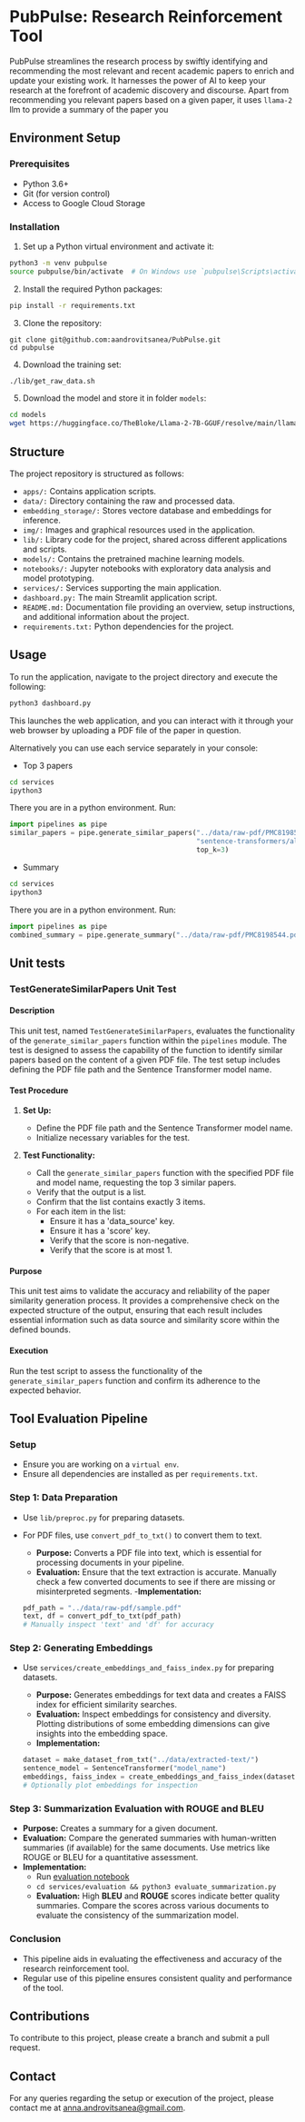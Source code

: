# PubPulse: Research Reinforcement Tool

PubPulse streamlines the research process by swiftly identifying and recommending the most relevant and recent academic papers to enrich and update your existing work. It harnesses the power of AI to keep your research at the forefront of academic discovery and discourse. Apart from recommending you relevant papers based on a given paper, it uses `llama-2` llm to provide a summary of the paper you



## Environment Setup

### Prerequisites
- Python 3.6+
- Git (for version control)
- Access to Google Cloud Storage

### Installation

1. Set up a Python virtual environment and activate it:

```bash
python3 -m venv pubpulse
source pubpulse/bin/activate  # On Windows use `pubpulse\Scripts\activate`
```

2. Install the required Python packages:

```bash
pip install -r requirements.txt
```

3. Clone the repository:

```shell
git clone git@github.com:aandrovitsanea/PubPulse.git
cd pubpulse
   ```

4. Download the training set:

```bash
./lib/get_raw_data.sh
```

5. Download the model and store it in folder `models`:

```bash
cd models
wget https://huggingface.co/TheBloke/Llama-2-7B-GGUF/resolve/main/llama-2-7b.Q2_K.gguf

```

## Structure

The project repository is structured as follows:

- `apps/:` Contains application scripts.
- `data/:` Directory containing the raw and processed data.
- `embedding_storage/:` Stores vectore database and embeddings for inference.
- `img/:` Images and graphical resources used in the application.
- `lib/:` Library code for the project, shared across different applications and scripts.
- `models/:` Contains the pretrained machine learning models.
- `notebooks/:` Jupyter notebooks with exploratory data analysis and model prototyping.
- `services/:` Services supporting the main application.
- `dashboard.py:` The main Streamlit application script.
- `README.md:` Documentation file providing an overview, setup instructions, and additional information about the project.
- `requirements.txt:` Python dependencies for the project.

## Usage

To run the application, navigate to the project directory and execute the following:

```bash
python3 dashboard.py
```
This launches the web application, and you can interact with it through your web browser by uploading a PDF file of the paper in question.

Alternatively you can use each service separately in your console:

- Top 3 papers

```bash
cd services
ipython3
```

There you are in a python environment.
Run:

```python
import pipelines as pipe
similar_papers = pipe.generate_similar_papers("../data/raw-pdf/PMC8198544.pdf",
                                              "sentence-transformers/all-MiniLM-L6-v2",
                                              top_k=3)
```

- Summary

```bash
cd services
ipython3

```

There you are in a python environment.
Run:

```python
import pipelines as pipe
combined_summary = pipe.generate_summary("../data/raw-pdf/PMC8198544.pdf")

```

## Unit tests

### TestGenerateSimilarPapers Unit Test

#### Description

This unit test, named `TestGenerateSimilarPapers`, evaluates the functionality of the `generate_similar_papers` function within the `pipelines` module. The test is designed to assess the capability of the function to identify similar papers based on the content of a given PDF file. The test setup includes defining the PDF file path and the Sentence Transformer model name.

#### Test Procedure

1. **Set Up:**
   - Define the PDF file path and the Sentence Transformer model name.
   - Initialize necessary variables for the test.

2. **Test Functionality:**
   - Call the `generate_similar_papers` function with the specified PDF file and model name, requesting the top 3 similar papers.
   - Verify that the output is a list.
   - Confirm that the list contains exactly 3 items.
   - For each item in the list:
     - Ensure it has a 'data_source' key.
     - Ensure it has a 'score' key.
     - Verify that the score is non-negative.
     - Verify that the score is at most 1.

#### Purpose

This unit test aims to validate the accuracy and reliability of the paper similarity generation process. It provides a comprehensive check on the expected structure of the output, ensuring that each result includes essential information such as data source and similarity score within the defined bounds.

#### Execution

Run the test script to assess the functionality of the `generate_similar_papers` function and confirm its adherence to the expected behavior.

## Tool Evaluation Pipeline

### Setup
- Ensure you are working on a `virtual env`.
- Ensure all dependencies are installed as per `requirements.txt`.

### Step 1: Data Preparation
- Use `lib/preproc.py` for preparing datasets.
- For PDF files, use `convert_pdf_to_txt()` to convert them to text.
   - **Purpose:** Converts a PDF file into text, which is essential for processing documents in your pipeline.
   - **Evaluation:** Ensure that the text extraction is accurate. Manually check a few converted documents to see if there are missing or misinterpreted segments.
   -**Implementation:**

   ```python
   pdf_path = "../data/raw-pdf/sample.pdf"
   text, df = convert_pdf_to_txt(pdf_path)
   # Manually inspect 'text' and 'df' for accuracy
   ```

### Step 2: Generating Embeddings
- Use `services/create_embeddings_and_faiss_index.py` for preparing datasets.
   - **Purpose:** Generates embeddings for text data and creates a FAISS index for efficient similarity searches.
   - **Evaluation:** Inspect embeddings for consistency and diversity. Plotting distributions of some embedding dimensions can give insights into the embedding space.
   - **Implementation:**

   ```python
   dataset = make_dataset_from_txt("../data/extracted-text/")
   sentence_model = SentenceTransformer("model_name")
   embeddings, faiss_index = create_embeddings_and_faiss_index(dataset, sentence_model)
   # Optionally plot embeddings for inspection
   ```

### Step 3: Summarization Evaluation with ROUGE and BLEU

- **Purpose:** Creates a summary for a given document.
- **Evaluation:** Compare the generated summaries with human-written summaries (if available) for the same documents. Use metrics like ROUGE or BLEU for a quantitative assessment.
- **Implementation:**
   - Run [evaluation notebook](notebooks/evaluation.ipynb)
   - `cd services/evaluation && python3 evaluate_summarization.py`
   - **Evaluation:** High **BLEU** and **ROUGE** scores indicate better quality summaries.
   Compare the scores across various documents to evaluate the consistency of the summarization model.


### Conclusion
- This pipeline aids in evaluating the effectiveness and accuracy of the research reinforcement tool.
- Regular use of this pipeline ensures consistent quality and performance of the tool.


## Contributions
To contribute to this project, please create a branch and submit a pull request.

## Contact
For any queries regarding the setup or execution of the project, please contact me at anna.androvitsanea@gmail.com.


